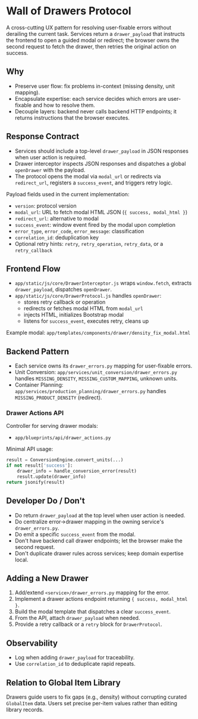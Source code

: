 # Wall of Drawers Protocol

A cross-cutting UX pattern for resolving user-fixable errors without derailing the current task. Services return a `drawer_payload` that instructs the frontend to open a guided modal or redirect; the browser owns the second request to fetch the drawer, then retries the original action on success.

## Why

- Preserve user flow: fix problems in-context (missing density, unit mapping).
- Encapsulate expertise: each service decides which errors are user-fixable and how to resolve them.
- Decouple layers: backend never calls backend HTTP endpoints; it returns instructions that the browser executes.

## Response Contract

- Services should include a top-level `drawer_payload` in JSON responses when user action is required.
- Drawer interceptor inspects JSON responses and dispatches a global `openDrawer` with the payload.
- The protocol opens the modal via `modal_url` or redirects via `redirect_url`, registers a `success_event`, and triggers retry logic.

Payload fields used in the current implementation:

- `version`: protocol version
- `modal_url`: URL to fetch modal HTML JSON (`{ success, modal_html }`)
- `redirect_url`: alternative to modal
- `success_event`: window event fired by the modal upon completion
- `error_type`, `error_code`, `error_message`: classification
- `correlation_id`: deduplication key
- Optional retry hints: `retry`, `retry_operation`, `retry_data`, or a `retry_callback`

## Frontend Flow

- `app/static/js/core/DrawerInterceptor.js` wraps `window.fetch`, extracts `drawer_payload`, dispatches `openDrawer`.
- `app/static/js/core/DrawerProtocol.js` handles `openDrawer`:
  - stores retry callback or operation
  - redirects or fetches modal HTML from `modal_url`
  - injects HTML, initializes Bootstrap modal
  - listens for `success_event`, executes retry, cleans up

Example modal: `app/templates/components/drawer/density_fix_modal.html`

## Backend Pattern

- Each service owns its `drawer_errors.py` mapping for user-fixable errors.
- Unit Conversion: `app/services/unit_conversion/drawer_errors.py` handles `MISSING_DENSITY`, `MISSING_CUSTOM_MAPPING`, unknown units.
- Container Planning: `app/services/production_planning/drawer_errors.py` handles `MISSING_PRODUCT_DENSITY` (redirect).

### Drawer Actions API

Controller for serving drawer modals:

- `app/blueprints/api/drawer_actions.py`

Minimal API usage:

```python
result = ConversionEngine.convert_units(...)
if not result['success']:
    drawer_info = handle_conversion_error(result)
    result.update(drawer_info)
return jsonify(result)
```

## Developer Do / Don't

- Do return `drawer_payload` at the top level when user action is needed.
- Do centralize error→drawer mapping in the owning service's `drawer_errors.py`.
- Do emit a specific `success_event` from the modal.
- Don't have backend call drawer endpoints; let the browser make the second request.
- Don't duplicate drawer rules across services; keep domain expertise local.

## Adding a New Drawer

1. Add/extend `<service>/drawer_errors.py` mapping for the error.
2. Implement a drawer actions endpoint returning `{ success, modal_html }`.
3. Build the modal template that dispatches a clear `success_event`.
4. From the API, attach `drawer_payload` when needed.
5. Provide a retry callback or a `retry` block for `DrawerProtocol`.

## Observability

- Log when adding `drawer_payload` for traceability.
- Use `correlation_id` to deduplicate rapid repeats.

## Relation to Global Item Library

Drawers guide users to fix gaps (e.g., density) without corrupting curated `GlobalItem` data. Users set precise per-item values rather than editing library records.